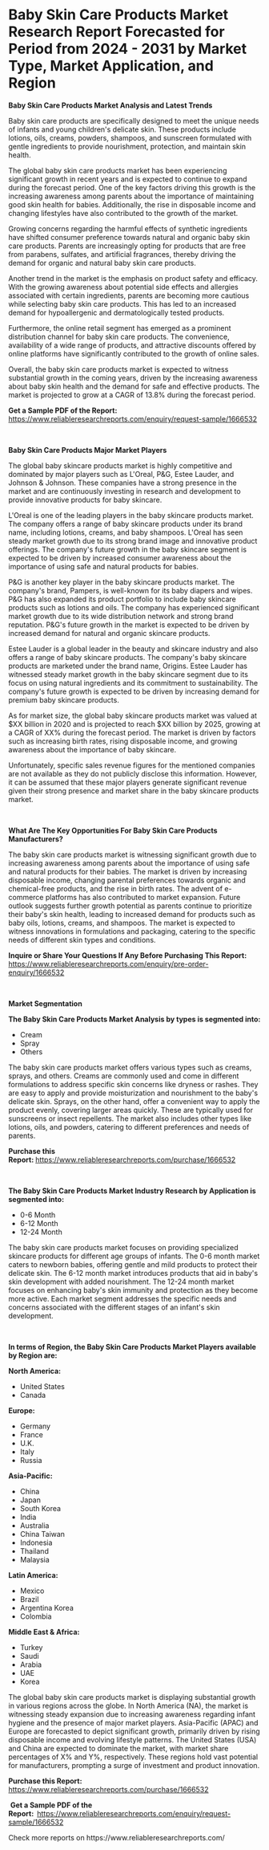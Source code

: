 <p><h1>Baby Skin Care Products Market Research Report Forecasted for Period from 2024 -  2031 by Market Type, Market Application, and Region</h1></p><p><strong>Baby Skin Care Products Market Analysis and Latest Trends</strong></p>
<p><p>Baby skin care products are specifically designed to meet the unique needs of infants and young children's delicate skin. These products include lotions, oils, creams, powders, shampoos, and sunscreen formulated with gentle ingredients to provide nourishment, protection, and maintain skin health.</p><p>The global baby skin care products market has been experiencing significant growth in recent years and is expected to continue to expand during the forecast period. One of the key factors driving this growth is the increasing awareness among parents about the importance of maintaining good skin health for babies. Additionally, the rise in disposable income and changing lifestyles have also contributed to the growth of the market.</p><p>Growing concerns regarding the harmful effects of synthetic ingredients have shifted consumer preference towards natural and organic baby skin care products. Parents are increasingly opting for products that are free from parabens, sulfates, and artificial fragrances, thereby driving the demand for organic and natural baby skin care products.</p><p>Another trend in the market is the emphasis on product safety and efficacy. With the growing awareness about potential side effects and allergies associated with certain ingredients, parents are becoming more cautious while selecting baby skin care products. This has led to an increased demand for hypoallergenic and dermatologically tested products.</p><p>Furthermore, the online retail segment has emerged as a prominent distribution channel for baby skin care products. The convenience, availability of a wide range of products, and attractive discounts offered by online platforms have significantly contributed to the growth of online sales.</p><p>Overall, the baby skin care products market is expected to witness substantial growth in the coming years, driven by the increasing awareness about baby skin health and the demand for safe and effective products. The market is projected to grow at a CAGR of 13.8% during the forecast period.</p></p>
<p><strong>Get a Sample PDF of the Report:&nbsp;</strong> <a href="https://www.reliableresearchreports.com/enquiry/request-sample/1666532">https://www.reliableresearchreports.com/enquiry/request-sample/1666532</a></p>
<p>&nbsp;</p>
<p><strong>Baby Skin Care Products Major Market Players</strong></p>
<p><p>The global baby skincare products market is highly competitive and dominated by major players such as L'Oreal, P&G, Estee Lauder, and Johnson & Johnson. These companies have a strong presence in the market and are continuously investing in research and development to provide innovative products for baby skincare.</p><p>L'Oreal is one of the leading players in the baby skincare products market. The company offers a range of baby skincare products under its brand name, including lotions, creams, and baby shampoos. L'Oreal has seen steady market growth due to its strong brand image and innovative product offerings. The company's future growth in the baby skincare segment is expected to be driven by increased consumer awareness about the importance of using safe and natural products for babies.</p><p>P&G is another key player in the baby skincare products market. The company's brand, Pampers, is well-known for its baby diapers and wipes. P&G has also expanded its product portfolio to include baby skincare products such as lotions and oils. The company has experienced significant market growth due to its wide distribution network and strong brand reputation. P&G's future growth in the market is expected to be driven by increased demand for natural and organic skincare products.</p><p>Estee Lauder is a global leader in the beauty and skincare industry and also offers a range of baby skincare products. The company's baby skincare products are marketed under the brand name, Origins. Estee Lauder has witnessed steady market growth in the baby skincare segment due to its focus on using natural ingredients and its commitment to sustainability. The company's future growth is expected to be driven by increasing demand for premium baby skincare products.</p><p>As for market size, the global baby skincare products market was valued at $XX billion in 2020 and is projected to reach $XX billion by 2025, growing at a CAGR of XX% during the forecast period. The market is driven by factors such as increasing birth rates, rising disposable income, and growing awareness about the importance of baby skincare.</p><p>Unfortunately, specific sales revenue figures for the mentioned companies are not available as they do not publicly disclose this information. However, it can be assumed that these major players generate significant revenue given their strong presence and market share in the baby skincare products market.</p></p>
<p>&nbsp;</p>
<p><strong>What Are The Key Opportunities For Baby Skin Care Products Manufacturers?</strong></p>
<p><p>The baby skin care products market is witnessing significant growth due to increasing awareness among parents about the importance of using safe and natural products for their babies. The market is driven by increasing disposable income, changing parental preferences towards organic and chemical-free products, and the rise in birth rates. The advent of e-commerce platforms has also contributed to market expansion. Future outlook suggests further growth potential as parents continue to prioritize their baby's skin health, leading to increased demand for products such as baby oils, lotions, creams, and shampoos. The market is expected to witness innovations in formulations and packaging, catering to the specific needs of different skin types and conditions.</p></p>
<p><strong>Inquire or Share Your Questions If Any Before Purchasing This Report:</strong> <a href="https://www.reliableresearchreports.com/enquiry/pre-order-enquiry/1666532">https://www.reliableresearchreports.com/enquiry/pre-order-enquiry/1666532</a></p>
<p>&nbsp;</p>
<p><strong>Market Segmentation</strong></p>
<p><strong>The Baby Skin Care Products Market Analysis by types is segmented into:</strong></p>
<p><ul><li>Cream</li><li>Spray</li><li>Others</li></ul></p>
<p><p>The baby skin care products market offers various types such as creams, sprays, and others. Creams are commonly used and come in different formulations to address specific skin concerns like dryness or rashes. They are easy to apply and provide moisturization and nourishment to the baby's delicate skin. Sprays, on the other hand, offer a convenient way to apply the product evenly, covering larger areas quickly. These are typically used for sunscreens or insect repellents. The market also includes other types like lotions, oils, and powders, catering to different preferences and needs of parents.</p></p>
<p><strong>Purchase this Report:&nbsp;</strong><a href="https://www.reliableresearchreports.com/purchase/1666532">https://www.reliableresearchreports.com/purchase/1666532</a></p>
<p>&nbsp;</p>
<p><strong>The Baby Skin Care Products Market Industry Research by Application is segmented into:</strong></p>
<p><ul><li>0-6 Month</li><li>6-12 Month</li><li>12-24 Month</li></ul></p>
<p><p>The baby skin care products market focuses on providing specialized skincare products for different age groups of infants. The 0-6 month market caters to newborn babies, offering gentle and mild products to protect their delicate skin. The 6-12 month market introduces products that aid in baby's skin development with added nourishment. The 12-24 month market focuses on enhancing baby's skin immunity and protection as they become more active. Each market segment addresses the specific needs and concerns associated with the different stages of an infant's skin development.</p></p>
<p>&nbsp;</p>
<p><strong>In terms of Region, the Baby Skin Care Products Market Players available by Region are:</strong></p>
<p>
    <p> <strong> North America: </strong>
        <ul>
            <li>United States</li>
            <li>Canada</li>
        </ul>
        </p> 
    <p> <strong> Europe: </strong>
        <ul>
            <li>Germany</li>
            <li>France</li>
            <li>U.K.</li>
            <li>Italy</li>
            <li>Russia</li>
        </ul>
        </p> 
    <p> <strong> Asia-Pacific: </strong>
        <ul>
            <li>China</li>
            <li>Japan</li>
            <li>South Korea</li>
            <li>India</li>
            <li>Australia</li>
            <li>China Taiwan</li>
            <li>Indonesia</li>
            <li>Thailand</li>
            <li>Malaysia</li>
        </ul>
        </p> 
    <p> <strong> Latin America: </strong>
        <ul>
            <li>Mexico</li>
            <li>Brazil</li>
            <li>Argentina Korea</li>
            <li>Colombia</li>
        </ul>
        </p> 
    <p> <strong> Middle East & Africa: </strong>
        <ul>
            <li>Turkey</li>
            <li>Saudi</li>
            <li>Arabia</li>
            <li>UAE</li>
            <li>Korea</li>
        </ul>
    </p>
    </p>
<p><p>The global baby skin care products market is displaying substantial growth in various regions across the globe. In North America (NA), the market is witnessing steady expansion due to increasing awareness regarding infant hygiene and the presence of major market players. Asia-Pacific (APAC) and Europe are forecasted to depict significant growth, primarily driven by rising disposable income and evolving lifestyle patterns. The United States (USA) and China are expected to dominate the market, with market share percentages of X% and Y%, respectively. These regions hold vast potential for manufacturers, prompting a surge of investment and product innovation.</p></p>
<p><strong>Purchase this Report: </strong><a href="https://www.reliableresearchreports.com/purchase/1666532">https://www.reliableresearchreports.com/purchase/1666532</a></p>
<p>&nbsp;<strong>Get a Sample PDF of the Report:&nbsp;&nbsp;</strong><a href="https://www.reliableresearchreports.com/enquiry/request-sample/1666532">https://www.reliableresearchreports.com/enquiry/request-sample/1666532</a></p>
<p><strong></strong></p>
<p>Check more reports on https://www.reliableresearchreports.com/</p>